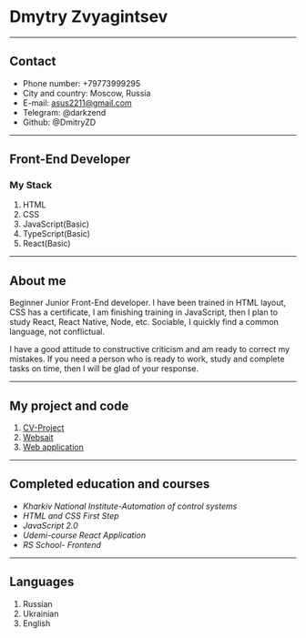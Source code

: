 # Dmytry Zvyagintsev
_____________________
## Contact
* Phone number: +79773999295
* City and country: Moscow, Russia
* E-mail: asus2211@gmail.com
* Telegram: @darkzend
* Github: @DmitryZD

_____________________
## Front-End Developer
### My Stack
1. HTML
2. CSS
3. JavaScript(Basic)
4. TypeScript(Basic)
5. React(Basic)
______________________
## About me
Beginner Junior Front-End developer. I have been trained in HTML layout, CSS has a certificate, I am finishing training in JavaScript, then I plan to study React, React Native, Node, etc. Sociable, I quickly find a common language, not conflictual. 

I have a good attitude to constructive criticism and am ready to correct my mistakes. If you need a person who is ready to work, study and complete tasks on time, then I will be glad of your response.
______________________
## My project and code
1. [CV-Project](адрес "https://github.com/DmitryZD/CV-project")
2. [Websait](адрес "https://github.com/DmitryZD/lamborghini")
3. [Web application](адрес "https://github.com/DmitryZD/ugadai")
_____________________
## Completed education and courses
* *Kharkiv National Institute-Automation of control systems*
* *HTML and CSS First Step*
* *JavaScript 2.0*
* *Udemi-course React Application*
* *RS School- Frontend*
_____________________
## Languages
1. Russian
2. Ukrainian
3. English